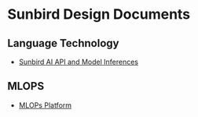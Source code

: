 # Sunbird Design Documents

## Language Technology
- [Sunbird AI API and Model Inferences](./language/API_Framework.md)

## MLOPS
- [MLOPs Platform](./MLOps/MLOpsPlatform.md)